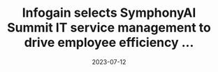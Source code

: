 ---
category:
- .nan
date: 2023-07-12
keyword_suggestion: ubuntu install docker
post_inspiration: https://www.prnewswire.com/in/news-releases/infogain-selects-symphonyai-summit-it-service-management-to-drive-employee-efficiency-and-productivity-301853686.html
silot_terms: digital automation
title: Infogain selects SymphonyAI Summit IT service management to drive employee
  efficiency ...
---